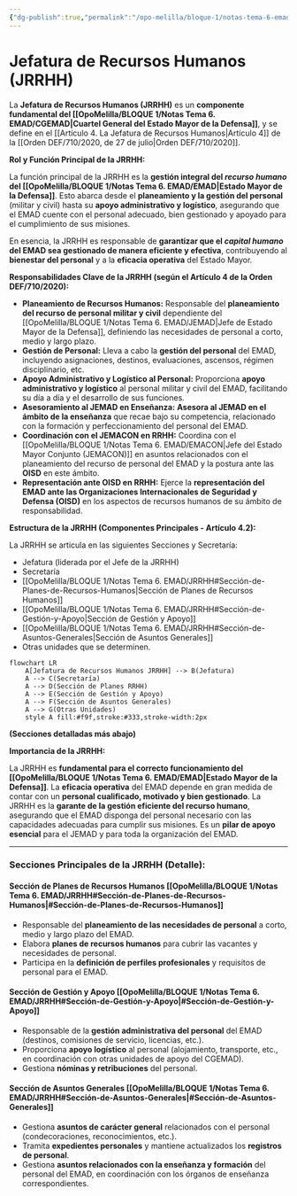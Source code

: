 ```yaml
---
{"dg-publish":true,"permalink":"/opo-melilla/bloque-1/notas-tema-6-emad/jrrhh/"}
---
```


# Jefatura de Recursos Humanos (JRRHH)

La **Jefatura de Recursos Humanos (JRRHH)** es un **componente fundamental del [[OpoMelilla/BLOQUE 1/Notas Tema 6. EMAD/CGEMAD\|Cuartel General del Estado Mayor de la Defensa]]**, y se define en el [[Artículo 4. La Jefatura de Recursos Humanos\|Artículo 4]] de la [[Orden DEF/710/2020, de 27 de julio\|Orden DEF/710/2020]].

**Rol y Función Principal de la JRRHH:**

La función principal de la JRRHH es la **gestión integral del *recurso humano* del [[OpoMelilla/BLOQUE 1/Notas Tema 6. EMAD/EMAD\|Estado Mayor de la Defensa]]**.  Esto abarca desde el **planeamiento y la gestión del personal** (militar y civil) hasta su **apoyo administrativo y logístico**,  asegurando que el EMAD cuente con el personal adecuado, bien gestionado y apoyado para el cumplimiento de sus misiones.

En esencia, la JRRHH es responsable de **garantizar que el *capital humano* del EMAD sea gestionado de manera eficiente y efectiva**,  contribuyendo al **bienestar del personal** y a la **eficacia operativa** del Estado Mayor.

**Responsabilidades Clave de la JRRHH (según el Artículo 4 de la Orden DEF/710/2020):**

*   **Planeamiento de Recursos Humanos:**  Responsable del **planeamiento del recurso de personal militar y civil** dependiente del [[OpoMelilla/BLOQUE 1/Notas Tema 6. EMAD/JEMAD\|Jefe de Estado Mayor de la Defensa]],  definiendo las necesidades de personal a corto, medio y largo plazo.
*   **Gestión de Personal:**  Lleva a cabo la **gestión del personal** del EMAD,  incluyendo asignaciones, destinos, evaluaciones, ascensos, régimen disciplinario, etc.
*   **Apoyo Administrativo y Logístico al Personal:**  Proporciona **apoyo administrativo y logístico** al personal militar y civil del EMAD,  facilitando su día a día y el desarrollo de sus funciones.
*   **Asesoramiento al JEMAD en Enseñanza:**  **Asesora al JEMAD en el ámbito de la enseñanza** que recae bajo su competencia,  relacionado con la formación y perfeccionamiento del personal del EMAD.
*   **Coordinación con el JEMACON en RRHH:**  Coordina con el [[OpoMelilla/BLOQUE 1/Notas Tema 6. EMAD/EMACON\|Jefe del Estado Mayor Conjunto (JEMACON)]] en asuntos relacionados con el planeamiento del recurso de personal del EMAD y la postura ante las **OISD** en este ámbito.
*   **Representación ante OISD en RRHH:**  Ejerce la **representación del EMAD ante las Organizaciones Internacionales de Seguridad y Defensa (OISD)** en los aspectos de recursos humanos de su ámbito de responsabilidad.

**Estructura de la JRRHH (Componentes Principales - Artículo 4.2):**

La JRRHH se articula en las siguientes Secciones y Secretaría:

*   Jefatura (liderada por el Jefe de la JRRHH)
*   Secretaría
*   [[OpoMelilla/BLOQUE 1/Notas Tema 6. EMAD/JRRHH#Sección-de-Planes-de-Recursos-Humanos\|Sección de Planes de Recursos Humanos]]
*   [[OpoMelilla/BLOQUE 1/Notas Tema 6. EMAD/JRRHH#Sección-de-Gestión-y-Apoyo\|Sección de Gestión y Apoyo]]
*   [[OpoMelilla/BLOQUE 1/Notas Tema 6. EMAD/JRRHH#Sección-de-Asuntos-Generales\|Sección de Asuntos Generales]]
*   Otras unidades que se determinen.

```mermaid
flowchart LR
    A[Jefatura de Recursos Humanos JRRHH] --> B(Jefatura)
    A --> C(Secretaría)
    A --> D(Sección de Planes RRHH)
    A --> E(Sección de Gestión y Apoyo)
    A --> F(Sección de Asuntos Generales)
    A --> G(Otras Unidades)
    style A fill:#f9f,stroke:#333,stroke-width:2px
```

**(Secciones detalladas más abajo)**

**Importancia de la JRRHH:**

La JRRHH es **fundamental para el correcto funcionamiento del [[OpoMelilla/BLOQUE 1/Notas Tema 6. EMAD/EMAD\|Estado Mayor de la Defensa]]**.  La **eficacia operativa** del EMAD depende en gran medida de contar con un **personal cualificado, motivado y bien gestionado**.  La JRRHH es la **garante de la gestión eficiente del recurso humano**,  asegurando que el EMAD disponga del personal necesario con las capacidades adecuadas para cumplir sus misiones.  Es un **pilar de apoyo esencial** para el JEMAD y para toda la organización del EMAD.


---

### Secciones Principales de la JRRHH (Detalle):

#### Sección de Planes de Recursos Humanos [[OpoMelilla/BLOQUE 1/Notas Tema 6. EMAD/JRRHH#Sección-de-Planes-de-Recursos-Humanos\|#Sección-de-Planes-de-Recursos-Humanos]]

*   Responsable del **planeamiento de las necesidades de personal** a corto, medio y largo plazo del EMAD.
*   Elabora **planes de recursos humanos** para cubrir las vacantes y necesidades de personal.
*   Participa en la **definición de perfiles profesionales** y requisitos de personal para el EMAD.

#### Sección de Gestión y Apoyo [[OpoMelilla/BLOQUE 1/Notas Tema 6. EMAD/JRRHH#Sección-de-Gestión-y-Apoyo\|#Sección-de-Gestión-y-Apoyo]]

*   Responsable de la **gestión administrativa del personal** del EMAD (destinos, comisiones de servicio, licencias, etc.).
*   Proporciona **apoyo logístico** al personal (alojamiento, transporte, etc., en coordinación con otras unidades de apoyo del CGEMAD).
*   Gestiona **nóminas y retribuciones** del personal.

#### Sección de Asuntos Generales [[OpoMelilla/BLOQUE 1/Notas Tema 6. EMAD/JRRHH#Sección-de-Asuntos-Generales\|#Sección-de-Asuntos-Generales]]

*   Gestiona **asuntos de carácter general** relacionados con el personal (condecoraciones, reconocimientos, etc.).
*   Tramita **expedientes personales** y mantiene actualizados los **registros de personal**.
*   Gestiona **asuntos relacionados con la enseñanza y formación** del personal del EMAD, en coordinación con los órganos de enseñanza correspondientes.
